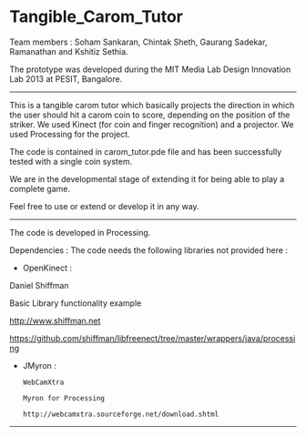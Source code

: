 Tangible_Carom_Tutor
====================

Team members : Soham Sankaran, Chintak Sheth, Gaurang Sadekar, Ramanathan and Kshitiz Sethia.

The prototype was developed during the MIT Media Lab Design Innovation Lab  2013 at PESIT, Bangalore. 
				       
------------------------------------------

This is a tangible carom tutor which basically projects the direction in which the user should hit a carom coin to score, depending on the position of the striker. We used Kinect (for coin and finger recognition) and a projector. We used Processing for the project.

The code is contained in carom_tutor.pde file and has been successfully tested with a single coin system. 

We are in the developmental stage of extending it for being able to play a complete game. 

Feel free to use or extend or develop it in any way.

-------------------------------------------

The code is developed in Processing.

Dependencies : The code needs the following libraries not provided here :

- 	OpenKinect :

Daniel Shiffman

Basic Library functionality example

http://www.shiffman.net

https://github.com/shiffman/libfreenect/tree/master/wrappers/java/processing


- 	JMyron : 

		WebCamXtra

		Myron for Processing

		http://webcamxtra.sourceforge.net/download.shtml
				
-------------------------------------------
	
